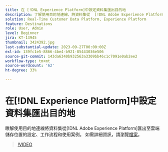 ```yaml
---
title: 在 [!DNL Experience Platform]中設定資料集匯出目的地
description: 了解使用目的地連線，將資料集從  [!DNL Adobe Experience Platform]  匯出至雲端儲存空間位置的設定、工作流程和使用案例。
solution: Real-Time Customer Data Platform, Experience Platform
feature: Destinations
role: User, Admin
level: Beginner
jira: KT-13945
thumbnail: 3424392.jpg
last-substantial-update: 2023-09-27T00:00:00Z
exl-id: 139fc1e5-8866-4be4-b921-85443036e506
source-git-commit: 143da6340b932563a3309bb46c1c7091e0ab2ee2
workflow-type: tm+mt
source-wordcount: '62'
ht-degree: 33%

---
```


# 在[!DNL Experience Platform]中設定資料集匯出目的地

瞭解使用目的地連線將資料集從[!DNL Adobe Experience Platform]匯出至雲端儲存位置的設定、工作流程和使用案例。 如需詳細資訊，請瀏覽[檔案](https://experienceleague.adobe.com/docs/experience-platform/destinations/ui/activate/export-datasets.html)。

>[!VIDEO](https://video.tv.adobe.com/v/3424392/?learn=on)
